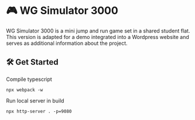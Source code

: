 # 🎮 WG Simulator 3000

WG Simulator 3000 is a mini jump and run game set in a shared student flat. This version is adapted for a demo integrated into a Wordpress website and serves as additional information about the project.

## 🛠️ Get Started

Compile typescript

```
npx webpack -w
```

Run local server in build

```
npx http-server . -p=9080
```
